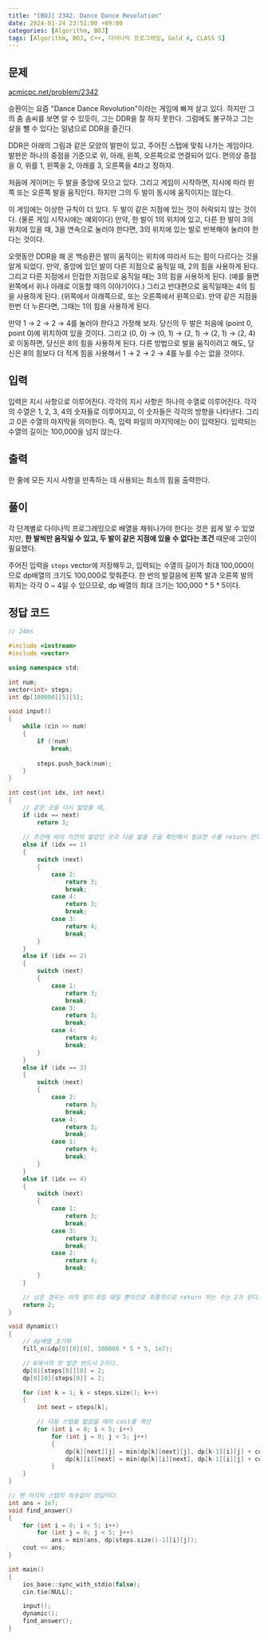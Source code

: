 ```yaml
---
title: "[BOJ] 2342. Dance Dance Revolution"
date: 2024-01-24 23:51:00 +09:00
categories: [Algorithm, BOJ]
tags: [Algorithm, BOJ, C++, 다이나믹 프로그래밍, Gold 4, CLASS 5]
---
```

## **문제**
[acmicpc.net/problem/2342](https://www.acmicpc.net/problem/2342)

승환이는 요즘 "Dance Dance Revolution"이라는 게임에 빠져 살고 있다. 하지만 그의 춤 솜씨를 보면 알 수 있듯이, 그는 DDR을 잘 하지 못한다. 그럼에도 불구하고 그는 살을 뺄 수 있다는 일념으로 DDR을 즐긴다.

DDR은 아래의 그림과 같은 모양의 발판이 있고, 주어진 스텝에 맞춰 나가는 게임이다. 발판은 하나의 중점을 기준으로 위, 아래, 왼쪽, 오른쪽으로 연결되어 있다. 편의상 중점을 0, 위를 1, 왼쪽을 2, 아래를 3, 오른쪽을 4라고 정하자.

처음에 게이머는 두 발을 중앙에 모으고 있다. 그리고 게임이 시작하면, 지시에 따라 왼쪽 또는 오른쪽 발을 움직인다. 하지만 그의 두 발이 동시에 움직이지는 않는다.

이 게임에는 이상한 규칙이 더 있다. 두 발이 같은 지점에 있는 것이 허락되지 않는 것이다. (물론 게임 시작시에는 예외이다) 만약, 한 발이 1의 위치에 있고, 다른 한 발이 3의 위치에 있을 때, 3을 연속으로 눌러야 한다면, 3의 위치에 있는 발로 반복해야 눌러야 한다는 것이다.

오랫동안 DDR을 해 온 백승환은 발이 움직이는 위치에 따라서 드는 힘이 다르다는 것을 알게 되었다. 만약, 중앙에 있던 발이 다른 지점으로 움직일 때, 2의 힘을 사용하게 된다. 그리고 다른 지점에서 인접한 지점으로 움직일 때는 3의 힘을 사용하게 된다. (예를 들면 왼쪽에서 위나 아래로 이동할 때의 이야기이다.) 그리고 반대편으로 움직일때는 4의 힘을 사용하게 된다. (위쪽에서 아래쪽으로, 또는 오른쪽에서 왼쪽으로). 만약 같은 지점을 한번 더 누른다면, 그때는 1의 힘을 사용하게 된다.

만약 1 → 2 → 2 → 4를 눌러야 한다고 가정해 보자. 당신의 두 발은 처음에 (point 0, point 0)에 위치하여 있을 것이다. 그리고 (0, 0) → (0, 1) → (2, 1) → (2, 1) → (2, 4)로 이동하면, 당신은 8의 힘을 사용하게 된다. 다른 방법으로 발을 움직이려고 해도, 당신은 8의 힘보다 더 적게 힘을 사용해서 1 → 2 → 2 → 4를 누를 수는 없을 것이다.
<br>

## **입력**
입력은 지시 사항으로 이루어진다. 각각의 지시 사항은 하나의 수열로 이루어진다. 각각의 수열은 1, 2, 3, 4의 숫자들로 이루어지고, 이 숫자들은 각각의 방향을 나타낸다. 그리고 0은 수열의 마지막을 의미한다. 즉, 입력 파일의 마지막에는 0이 입력된다. 입력되는 수열의 길이는 100,000을 넘지 않는다.
<br>

## **출력**
한 줄에 모든 지시 사항을 만족하는 데 사용되는 최소의 힘을 출력한다.
<br>

## **풀이**
각 단계별로 다이나믹 프로그래밍으로 배열을 채워나가야 한다는 것은 쉽게 알 수 있었지만, **한 발씩만 움직일 수 있고, 두 발이 같은 지점에 있을 수 없다는 조건** 때문에 고민이 필요했다.

주어진 입력을 `steps` vector에 저장해두고, 입력되는 수열의 길이가 최대 100,000이므로 dp배열의 크기도 100,000로 맞춰준다. 한 번의 발걸음에 왼쪽 발과 오른쪽 발의 위치는 각각 0 ~ 4일 수 있으므로, dp 배열의 최대 크기는 100,000 * 5 * 5이다.
<br>

## **정답 코드**
```c++
// 24ms

#include <iostream>
#include <vector>

using namespace std;

int num;
vector<int> steps;
int dp[100000][5][5];

void input()
{
    while (cin >> num)
    {
        if (!num)
            break;
        
        steps.push_back(num);
    }
}

int cost(int idx, int next)
{
    // 같은 곳을 다시 밟았을 때,
    if (idx == next)
        return 1;
    
    // 조건에 따라 이전의 밟았던 곳과 다음 밟을 곳을 확인해서 필요한 수를 return 한다.
    else if (idx == 1)
    {
        switch (next)
        {
            case 2:
                return 3;
                break;
            case 4:
                return 3;
                break;
            case 3:
                return 4;
                break;
        }
    }
    else if (idx == 2)
    {
        switch (next)
        {
            case 1:
                return 3;
                break;
            case 3:
                return 3;
                break;
            case 4:
                return 4;
                break;
        }
    }
    else if (idx == 3)
    {
        switch (next)
        {
            case 2:
                return 3;
                break;
            case 4:
                return 3;
                break;
            case 1:
                return 4;
                break;
        }
    }
    else if (idx == 4)
    {
        switch (next)
        {
            case 1:
                return 3;
                break;
            case 3:
                return 3;
                break;
            case 2:
                return 4;
                break;
        }
    }

    // 남은 경우는 아직 발이 0일 때일 뿐이므로 최종적으로 return 하는 수는 2가 된다.
    return 2;
}

void dynamic()
{
    // dp배열 초기화
    fill_n(&dp[0][0][0], 100000 * 5 * 5, 1e7);

    // 0에서의 첫 발은 반드시 2이다.
    dp[0][steps[0]][0] = 2;
    dp[0][0][steps[0]] = 2;

    for (int k = 1; k < steps.size(); k++)
    {
        int next = steps[k];

        // 다음 스텝을 밟았을 때의 cost를 계산
        for (int i = 0; i < 5; i++)
            for (int j = 0; j < 5; j++)
            {                
                dp[k][next][j] = min(dp[k][next][j], dp[k-1][i][j] + cost(i, next));
                dp[k][i][next] = min(dp[k][i][next], dp[k-1][i][j] + cost(j, next));
            }
    }
}

// 맨 마지막 스텝의 최솟값이 정답이다.
int ans = 1e7;
void find_answer()
{
    for (int i = 0; i < 5; i++)
        for (int j = 0; j < 5; j++)
            ans = min(ans, dp[steps.size()-1][i][j]);
    cout << ans;
}

int main()
{
    ios_base::sync_with_stdio(false);
    cin.tie(NULL);

    input();
    dynamic();
    find_answer();
}
```